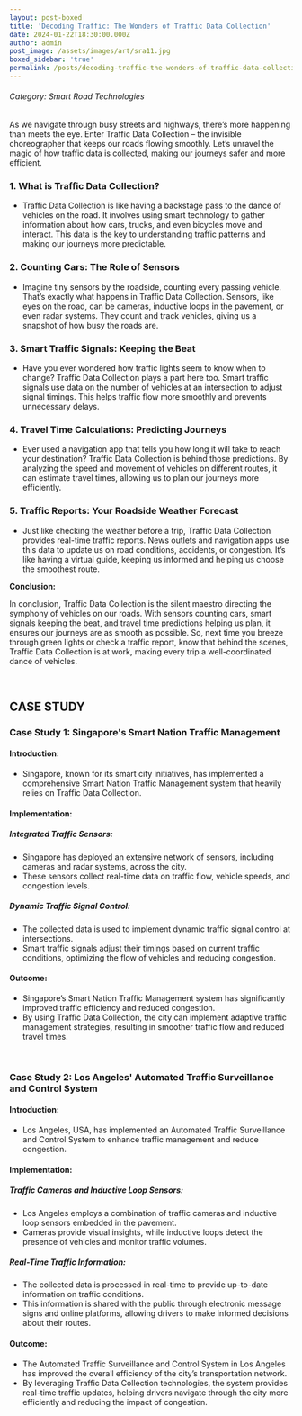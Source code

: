 ```yaml
---
layout: post-boxed
title: 'Decoding Traffic: The Wonders of Traffic Data Collection'
date: 2024-01-22T18:30:00.000Z
author: admin
post_image: /assets/images/art/sra11.jpg
boxed_sidebar: 'true'
permalink: /posts/decoding-traffic-the-wonders-of-traffic-data-collection
---
```


###### Category: Smart Road Technologies

As we navigate through busy streets and highways, there’s more happening than meets the eye. Enter Traffic Data Collection – the invisible choreographer that keeps our roads flowing smoothly. Let’s unravel the magic of how traffic data is collected, making our journeys safer and more efficient.

### 1. What is Traffic Data Collection?

* Traffic Data Collection is like having a backstage pass to the dance of vehicles on the road. It involves using smart technology to gather information about how cars, trucks, and even bicycles move and interact. This data is the key to understanding traffic patterns and making our journeys more predictable.

### 2. Counting Cars: The Role of Sensors

* Imagine tiny sensors by the roadside, counting every passing vehicle. That’s exactly what happens in Traffic Data Collection. Sensors, like eyes on the road, can be cameras, inductive loops in the pavement, or even radar systems. They count and track vehicles, giving us a snapshot of how busy the roads are.

### 3. Smart Traffic Signals: Keeping the Beat

* Have you ever wondered how traffic lights seem to know when to change? Traffic Data Collection plays a part here too. Smart traffic signals use data on the number of vehicles at an intersection to adjust signal timings. This helps traffic flow more smoothly and prevents unnecessary delays.

### 4. Travel Time Calculations: Predicting Journeys

* Ever used a navigation app that tells you how long it will take to reach your destination? Traffic Data Collection is behind those predictions. By analyzing the speed and movement of vehicles on different routes, it can estimate travel times, allowing us to plan our journeys more efficiently.

### 5. Traffic Reports: Your Roadside Weather Forecast

* Just like checking the weather before a trip, Traffic Data Collection provides real-time traffic reports. News outlets and navigation apps use this data to update us on road conditions, accidents, or congestion. It’s like having a virtual guide, keeping us informed and helping us choose the smoothest route.

<b>Conclusion:</b>

<p>

In conclusion, Traffic Data Collection is the silent maestro directing the symphony of vehicles on our roads. With sensors counting cars, smart signals keeping the beat, and travel time predictions helping us plan, it ensures our journeys are as smooth as possible. So, next time you breeze through green lights or check a traffic report, know that behind the scenes, Traffic Data Collection is at work, making every trip a well-coordinated dance of vehicles.

</p>
<br>

## CASE STUDY

### Case Study 1: Singapore's Smart Nation Traffic Management

#### Introduction:

* Singapore, known for its smart city initiatives, has implemented a comprehensive Smart Nation Traffic Management system that heavily relies on Traffic Data Collection.

#### Implementation:

##### Integrated Traffic Sensors:

* Singapore has deployed an extensive network of sensors, including cameras and radar systems, across the city.
* These sensors collect real-time data on traffic flow, vehicle speeds, and congestion levels.

##### Dynamic Traffic Signal Control:

* The collected data is used to implement dynamic traffic signal control at intersections.
* Smart traffic signals adjust their timings based on current traffic conditions, optimizing the flow of vehicles and reducing congestion.

#### Outcome:

* Singapore’s Smart Nation Traffic Management system has significantly improved traffic efficiency and reduced congestion.
* By using Traffic Data Collection, the city can implement adaptive traffic management strategies, resulting in smoother traffic flow and reduced travel times.

<br>

### Case Study 2: Los Angeles' Automated Traffic Surveillance and Control System

#### Introduction:

* Los Angeles, USA, has implemented an Automated Traffic Surveillance and Control System to enhance traffic management and reduce congestion.

#### Implementation:

##### Traffic Cameras and Inductive Loop Sensors:

* Los Angeles employs a combination of traffic cameras and inductive loop sensors embedded in the pavement.
* Cameras provide visual insights, while inductive loops detect the presence of vehicles and monitor traffic volumes.

##### Real-Time Traffic Information:

* The collected data is processed in real-time to provide up-to-date information on traffic conditions.
* This information is shared with the public through electronic message signs and online platforms, allowing drivers to make informed decisions about their routes.

#### Outcome:

* The Automated Traffic Surveillance and Control System in Los Angeles has improved the overall efficiency of the city’s transportation network.
* By leveraging Traffic Data Collection technologies, the system provides real-time traffic updates, helping drivers navigate through the city more efficiently and reducing the impact of congestion.

